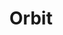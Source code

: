 ---
title: "Orbit"
slug: "orbit"
description: ""
type: "intern"
members:
    - name: "Siham Asrikh"
      direction: "Cross-Media Ontwerp"
      subdirection: "Graphic Design"
      disk: "2e Schijf"
thumbnail:
    url: "thumb.jpg"
    alt: ""
    height: 1
    width: 1
    text-color: "0d2330"
    background-color: "0d2330"
media:
    - url: "1.logo.jpg"
      type: "image"
    - url: "2.poster.jpg"
      type: "image"
    - url: "3.advertentie.jpg"
      type: "image"
created: 20/01/2017
order: 19
---